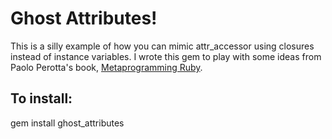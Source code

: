 # Ghost Attributes!

This is a silly example of how you can mimic attr\_accessor using closures
instead of instance variables. I wrote this gem to play with some ideas from
Paolo Perotta's book, [Metaprogramming
Ruby](http://pragprog.com/titles/ppmetr/metaprogramming-ruby).

## To install: 
gem install ghost\_attributes
